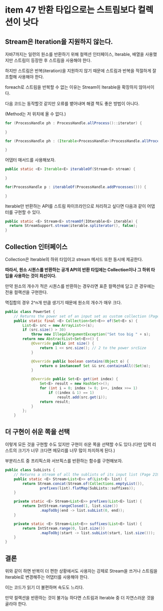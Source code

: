 # item 47 반환 타입으로는 스트림보다 컬렉션이 낫다

## Stream은 Iteration을 지원하지 않는다.

자바7까지는 일련의 원소를 반환하기 위해 컬렉션 인터페이스, Iterable, 배열을 사용했지만 스트림이 등장한 후 스트림을 사용해야 한다.

하지만 스트림은 반복(iteration)을 지원하지 않기 때문에 스트림과 반복을 적절하게 잘 조합해 사용해야 한다.

foreach로 스트림을 반복할 수 없는 이유는 Stream이 Iterable을 확장하지 않아서이다.

다음 코드는 동작할것 같지만 오류를 뱉어내며 해결 책도 좋은 방법이 아니다.

(Method는 저 위치에 올 수 없다.)

```java
for (ProcessHandle ph : ProcessHandle.allProcess()::iterator) {
  
}

for (ProcessHandle ph : (Iterable<ProcessHandle>)ProcessHandle.allProcess()::iterator) {
  
}
```

어댑터 매서드를 사용해보자.

```java
public static <E> Iterable<E> iterableOf(Stream<E> stream) {
  
}

for(ProcessHandle p : iterableOf(ProcessHandle.addProcesses())) {
  
}
```

Iterable만 반환하는 API를 스트림 파이프라인으로 처리하고 싶다면 다음과 같이 어댑터를 구현할 수 있다.

```java
public static <E> Stream<E> streamOf(IOterable<E> iterable) {
  return StreamSupport.stream(iterable.spliterator(), false);
}
```



## Collection 인터페이스

Collection은 Iterable의 하위 타임이고 stream 메서드 또한 동시에 제공한다.

__따라서, 원소 시퀀스를 반환하는 공개 API의 반환 타입에는 Collection이나 그 하위 타입을 사용하는 것이 최선이다.__

만약 원소의 개수가 적은 시퀀스를 반환하는 경우라면 표준 컬랙션에 담고 큰 경우에는 전용 컬랙션을 구현한다.

멱집합의 경우 2^n개 만큼 생기기 때문에 원소의 개수가 매우 크다.

```java
public class PowerSet {
    // Returns the power set of an input set as custom collection (Page 218)
    public static final <E> Collection<Set<E>> of(Set<E> s) {
        List<E> src = new ArrayList<>(s);
        if (src.size() > 30)
            throw new IllegalArgumentException("Set too big " + s);
        return new AbstractList<Set<E>>() {
            @Override public int size() {
                return 1 << src.size(); // 2 to the power srcSize
            }

            @Override public boolean contains(Object o) {
                return o instanceof Set && src.containsAll((Set)o);
            }

            @Override public Set<E> get(int index) {
                Set<E> result = new HashSet<>();
                for (int i = 0; index != 0; i++, index >>= 1)
                    if ((index & 1) == 1)
                        result.add(src.get(i));
                return result;
            }
        };
    }

```



## 더 구현이 쉬운 쪽을 선택

이렇게 모든 것을 구현할 수도 있지만 구현이 쉬운 쪽을 선택할 수도 있다.(다만 입력 리스트의 크기가 너무 크다면 메모리를 너무 많이 차지하게 된다.)

부분리스트 중 프리픽스와 서브픽스를 반환하는 함수를 구현해보자. 

```java
public class SubLists {
    // Returns a stream of all the sublists of its input list (Page 219)
    public static <E> Stream<List<E>> of(List<E> list) {
        return Stream.concat(Stream.of(Collections.emptyList()),
                prefixes(list).flatMap(SubLists::suffixes));
    }

    private static <E> Stream<List<E>> prefixes(List<E> list) {
        return IntStream.rangeClosed(1, list.size())
                .mapToObj(end -> list.subList(0, end));
    }

    private static <E> Stream<List<E>> suffixes(List<E> list) {
        return IntStream.range(0, list.size())
                .mapToObj(start -> list.subList(start, list.size()));
    }
}
```



## 결론

위와 같이 하면 반복이 더 편한 상황에서도 사용자는 강제로 Stream을 쓰거나 스트림을 Iterable로 변경해주는 어댑터를 사용해야 한다.

이는 코드가 읽기 더 불편하며 속도도 느리다.

만약 컬랙션을 반환하는 것이 불가능 하다면 스트림과 Iterable 중 더 자연스러운 것을 골라야 한다.

